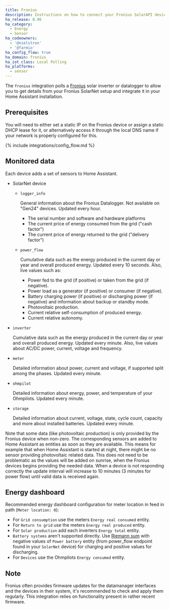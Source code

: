 ```yaml
---
title: Fronius
description: Instructions on how to connect your Fronius SolarAPI devices to Home Assistant.
ha_release: 0.96
ha_category:
  - Energy
  - Sensor
ha_codeowners:
  - '@nielstron'
  - '@farmio'
ha_config_flow: true
ha_domain: fronius
ha_iot_class: Local Polling
ha_platforms:
  - sensor
---
```


The `fronius` integration polls a [Fronius](https://www.fronius.com/) solar inverter or datalogger to allow you to get details from your Fronius SolarNet setup and integrate it in your Home Assistant installation.

## Prerequisites

You will need to either set a static IP on the Fronius device or assign a static DHCP lease for it, or alternatively access it through the local DNS name if your network is properly configured for this.

{% include integrations/config_flow.md %}

## Monitored data

Each device adds a set of sensors to Home Assistant.

- SolarNet device
  
  - `logger_info`

    General information about the Fronius Datalogger. Not available on "Gen24" devices. Updated every hour.

    - The serial number and software and hardware platforms
    - The current price of energy consumed from the grid ("cash factor")
    - The current price of energy returned to the grid ("delivery factor")

  - `power_flow`

    Cumulative data such as the energy produced in the current day or year and overall produced energy. Updated every 10 seconds.
    Also, live values such as:

    - Power fed to the grid (if positive) or taken from the grid (if negative).
    - Power load as a generator (if positive) or consumer (if negative).
    - Battery charging power (if positive) or discharging power (if negative) and information about backup or standby mode.
    - Photovoltaic production.
    - Current relative self-consumption of produced energy.
    - Current relative autonomy.

- `inverter`

  Cumulative data such as the energy produced in the current day or year and overall produced energy. Updated every minute.
  Also, live values about AC/DC power, current, voltage and frequency.

- `meter`

  Detailed information about power, current and voltage, if supported split among the phases. Updated every minute.

- `ohmpilot`

  Detailed information about energy, power, and temperature of your Ohmpilots. Updated every minute.

- `storage`

  Detailed information about current, voltage, state, cycle count, capacity and more about installed batteries. Updated every minute.

Note that some data (like photovoltaic production) is only provided by the Fronius device when non-zero.
The corresponding sensors are added to Home Assistant as entities as soon as they are available.
This means for example that when Home Assistant is started at night, there might be no sensor providing photovoltaic related data.
This does not need to be problematic as the values will be added on sunrise, when the Fronius devices begins providing the needed data.
When a device is not responding correctly the update interval will increase to 10 minutes (3 minutes for power flow) until valid data is received again.

## Energy dashboard

Recommended energy dashboard configuration for meter location in feed in path (`Meter location: 0`):

- For `Grid consumption` use the meters `Energy real consumed` entity.
- For `Return to grid` use the meters `Energy real produced` entity.
- For `Solar production` add each inverters `Energy total` entity.
- `Battery systems` aren't supported directly. Use [Riemann sum](/integrations/integration/) with negative values of `Power battery` entity (from power_flow endpoint found in your `SolarNet` device) for charging and positive values for discharging.
- For `Devices` use the Ohmpilots `Energy consumed` entity.

## Note

Fronius often provides firmware updates for the datamanager interfaces and the devices in their system, it's recommended to check and apply them regularly. This integration relies on functionality present in rather recent firmware.
